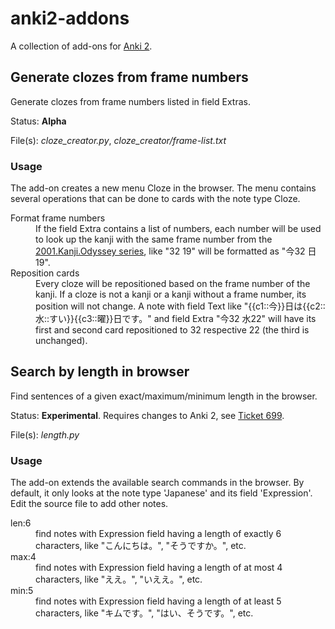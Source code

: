 # anki2-addons
A collection of add-ons for [Anki 2](http://http://ankisrs.net/).

## Generate clozes from frame numbers
Generate clozes from frame numbers listed in field Extras.

Status: **Alpha**

File(s): *cloze_creator.py*, *cloze_creator/frame-list.txt*

### Usage
The add-on creates a new menu Cloze in the browser. The menu contains several operations that can be done to cards with the note type Cloze.

<dl>
<dt>Format frame numbers</dt>
<dd>If the field Extra contains a list of numbers, each number will be used to look up the kanji with the same frame number from the <a href="http://www.coscom.co.jp/ebook/item_2001kanji.html">2001.Kanji.Odyssey series</a>, like "32 19" will be formatted as "今32 日19".</dd>
<dt>Reposition cards</dt>
<dd>Every cloze will be repositioned based on the frame number of the kanji. If a cloze is not a kanji or a kanji without a frame number, its position will not change. A note with field Text like "{{c1::今}}日は{{c2::水::すい}}{{c3::曜}}日です。" and field Extra "今32 水22" will have its first and second card repositioned to 32 respective 22 (the third is unchanged).</dd>
</dl>

## Search by length in browser
Find sentences of a given exact/maximum/minimum length in the browser.

Status: **Experimental**. Requires changes to Anki 2, see [Ticket 699](https://anki.lighthouseapp.com/projects/100923-ankidesktop/tickets/699-add-hook-for-search-command).

File(s): *length.py*

### Usage
The add-on extends the available search commands in the browser. By default, it only looks at the note type 'Japanese' and its field 'Expression'. Edit the source file to add other notes.

<dl>
<dt>len:6</dt>
<dd>find notes with Expression field having a length of exactly 6 characters, like "こんにちは。", "そうですか。", etc.</dd>
<dt>max:4</dt>
<dd>find notes with Expression field having a length of at most 4 characters, like "ええ。", "いええ。", etc.</dd>
<dt>min:5</dt>
<dd>find notes with Expression field having a length of at least 5 characters, like "キムです。", "はい、そうです。", etc.</dd>
</dl>
